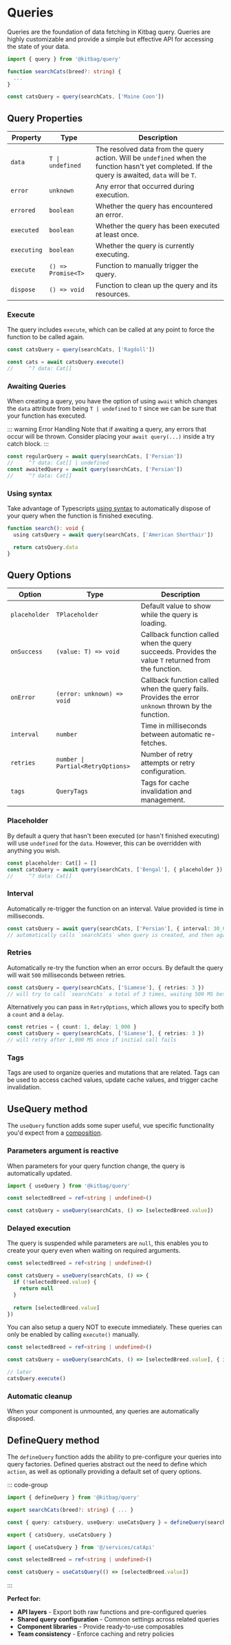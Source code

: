 # Queries

Queries are the foundation of data fetching in Kitbag query. Queries are highly customizable and provide a simple but effective API for accessing the state of your data.

```ts
import { query } from '@kitbag/query'

function searchCats(breed?: string) {
  ...
}

const catsQuery = query(searchCats, ['Maine Coon'])
```

## Query Properties

| Property | Type | Description |
|----------|------|-------------|
| `data` | `T \| undefined` | The resolved data from the query action. Will be `undefined` when the function hasn't yet completed. If the query is awaited, `data` will be `T`. |
| `error` | `unknown` | Any error that occurred during execution. |
| `errored` | `boolean` | Whether the query has encountered an error. |
| `executed` | `boolean` | Whether the query has been executed at least once. |
| `executing` | `boolean` | Whether the query is currently executing. |
| `execute` | `() => Promise<T>` | Function to manually trigger the query. |
| `dispose` | `() => void` | Function to clean up the query and its resources. |

### Execute

The query includes `execute`, which can be called at any point to force the function to be called again.

```ts
const catsQuery = query(searchCats, ['Ragdoll'])

const cats = await catsQuery.execute()
//     ^? data: Cat[]
```

### Awaiting Queries

When creating a query, you have the option of using `await` which changes the `data` attribute from being `T | undefined` to `T` since we can be sure that your function has executed.

::: warning Error Handling
Note that if awaiting a query, any errors that occur will be thrown. Consider placing your `await query(...)` inside a try catch block.
:::

```ts
const regularQuery = await query(searchCats, ['Persian'])
//     ^? data: Cat[] | undefined
const awaitedQuery = await query(searchCats, ['Persian'])
//     ^? data: Cat[]
```

### Using syntax

Take advantage of Typescripts [using syntax](https://www.typescriptlang.org/docs/handbook/release-notes/typescript-5-2.html#using-declarations-and-explicit-resource-management) to automatically dispose of your query when the function is finished executing.

```ts
function search(): void {
  using catsQuery = await query(searchCats, ['American Shorthair'])

  return catsQuery.data
}
```

## Query Options

| Option | Type | Description |
|--------|------|-------------|
| `placeholder` | `TPlaceholder` | Default value to show while the query is loading. |
| `onSuccess` | `(value: T) => void` | Callback function called when the query succeeds. Provides the value `T` returned from the function. |
| `onError` | `(error: unknown) => void` | Callback function called when the query fails. Provides the error `unknown` thrown by the function. |
| `interval` | `number` | Time in milliseconds between automatic re-fetches. |
| `retries` | `number \| Partial<RetryOptions>` | Number of retry attempts or retry configuration. |
| `tags` | `QueryTags` | Tags for cache invalidation and management. |

### Placeholder

By default a query that hasn't been executed (or hasn't finished executing) will use `undefined` for the `data`. However, this can be overridden with anything you wish.

```ts
const placeholder: Cat[] = []
const catsQuery = await query(searchCats, ['Bengal'], { placeholder })
//     ^? data: Cat[]
```

### Interval

Automatically re-trigger the function on an interval. Value provided is time in milliseconds.

```ts
const catsQuery = await query(searchCats, ['Persian'], { interval: 30_000 })
// automatically calls `searchCats` when query is created, and then again every 30 seconds
```

### Retries

Automatically re-try the function when an error occurs. By default the query will wait `500` milliseconds between retries.

```ts
const catsQuery = query(searchCats, ['Siamese'], { retries: 3 })
// will try to call `searchCats` a total of 3 times, waiting 500 MS between each attempt
```

Alternatively you can pass in `RetryOptions`, which allows you to specify both a `count` and a `delay`.

```ts
const retries = { count: 1, delay: 1_000 }
const catsQuery = query(searchCats, ['Siamese'], { retries: 3 })
// will retry after 1,000 MS once if initial call fails
```

### Tags

Tags are used to organize queries and mutations that are related. Tags can be used to access cached values, update cache values, and trigger cache invalidation.

## UseQuery method

The `useQuery` function adds some super useful, vue specific functionality you'd expect from a [composition](https://vuejs.org/guide/extras/composition-api-faq.html).

### Parameters argument is reactive

When parameters for your query function change, the query is automatically updated. 

```ts
import { useQuery } from '@kitbag/query'

const selectedBreed = ref<string | undefined>()

const catsQuery = useQuery(searchCats, () => [selectedBreed.value])
```

### Delayed execution

The query is suspended while parameters are `null`, this enables you to create your query even when waiting on required arguments.

```ts
const selectedBreed = ref<string | undefined>()

const catsQuery = useQuery(searchCats, () => {
  if (!selectedBreed.value) {
    return null
  }
  
  return [selectedBreed.value]
})
```

You can also setup a query NOT to execute immediately. These queries can only be enabled by calling `execute()` manually.

```ts
const selectedBreed = ref<string | undefined>()

const catsQuery = useQuery(searchCats, () => [selectedBreed.value], { immediate: false })

// later
catsQuery.execute()
```

### Automatic cleanup

When your component is unmounted, any queries are automatically disposed.

## DefineQuery method

The `defineQuery` function adds the ability to pre-configure your queries into query factories. Defined queries abstract out the need to define which `action`, as well as optionally providing a default set of query options.

::: code-group

```ts [services/catApi.ts]
import { defineQuery } from '@kitbag/query'

export searchCats(breed?: string) { ... }

const { query: catsQuery, useQuery: useCatsQuery } = defineQuery(searchCats)

export { catsQuery, useCatsQuery }
```

```ts [components/CatFinder.vue]
import { useCatsQuery } from '@/services/catApi'

const selectedBreed = ref<string | undefined>()

const catsQuery = useCatsQuery(() => [selectedBreed.value])
```

:::

**Perfect for:**

- **API layers** - Export both raw functions and pre-configured queries
- **Shared query configuration** - Common settings across related queries  
- **Component libraries** - Provide ready-to-use composables
- **Team consistency** - Enforce caching and retry policies
